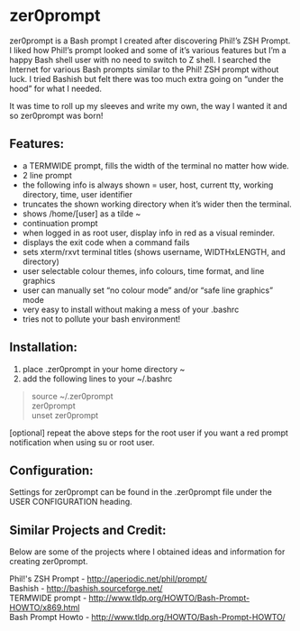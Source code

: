 zer0prompt
==========

zer0prompt is a Bash prompt I created after discovering Phil!’s ZSH Prompt. I liked how Phil!’s prompt looked and some of it’s various features but I’m a happy Bash shell user with no need to switch to Z shell. I searched the Internet for various Bash prompts similar to the Phil! ZSH prompt without luck. I tried Bashish but felt there was too much extra going on “under the hood” for what I needed.

It was time to roll up my sleeves and write my own, the way I wanted it and so zer0prompt was born!


Features:
---------

* a TERMWIDE prompt, fills the width of the terminal no matter how wide.
* 2 line prompt
* the following info is always shown = user, host, current tty, working directory, time, user identifier
* truncates the shown working directory when it’s wider then the terminal.
* shows /home/[user] as a tilde ~
* continuation prompt
* when logged in as root user, display info in red as a visual reminder.
* displays the exit code when a command fails
* sets xterm/rxvt terminal titles (shows username, WIDTHxLENGTH, and directory)
* user selectable colour themes, info colours, time format, and line graphics
* user can manually set “no colour mode” and/or “safe line graphics” mode
* very easy to install without making a mess of your .bashrc
* tries not to pollute your bash environment!


Installation:
-------------

1. place .zer0prompt in your home directory ~
2. add the following lines to your ~/.bashrc

>  source ~/.zer0prompt  
>  zer0prompt  
>  unset zer0prompt  

[optional] repeat the above steps for the root user if you want a red prompt notification when using su or root user.


Configuration:
--------------

Settings for zer0prompt can be found in the .zer0prompt file under the USER CONFIGURATION heading.


Similar Projects and Credit:
----------------------------

Below are some of the projects where I obtained ideas and information for creating zer0prompt.

Phil!'s ZSH Prompt - http://aperiodic.net/phil/prompt/  
Bashish - http://bashish.sourceforge.net/  
TERMWIDE prompt - http://www.tldp.org/HOWTO/Bash-Prompt-HOWTO/x869.html  
Bash Prompt Howto - http://www.tldp.org/HOWTO/Bash-Prompt-HOWTO/  
